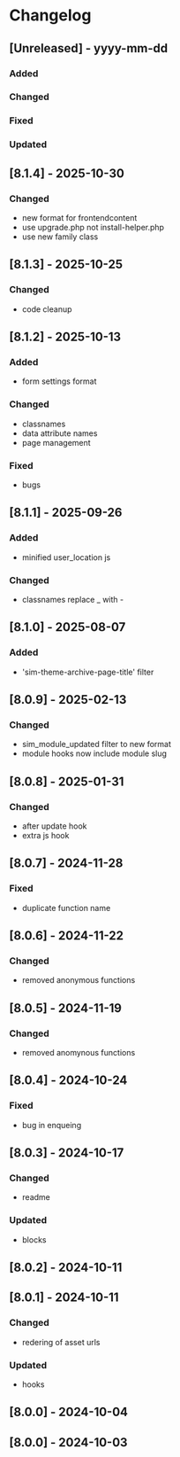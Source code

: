 # Changelog
## [Unreleased] - yyyy-mm-dd

### Added

### Changed

### Fixed

### Updated

## [8.1.4] - 2025-10-30


### Changed
- new format for frontendcontent
- use upgrade.php not install-helper.php
- use new family class

## [8.1.3] - 2025-10-25


### Changed
- code cleanup

## [8.1.2] - 2025-10-13


### Added
- form settings format

### Changed
- classnames
- data attribute names
- page management

### Fixed
- bugs

## [8.1.1] - 2025-09-26


### Added
- minified user_location js

### Changed
- classnames replace _ with -

## [8.1.0] - 2025-08-07


### Added
- 'sim-theme-archive-page-title' filter

## [8.0.9] - 2025-02-13


### Changed
- sim_module_updated filter to new format
- module hooks now include module slug

## [8.0.8] - 2025-01-31


### Changed
- after update hook
- extra js hook

## [8.0.7] - 2024-11-28


### Fixed
- duplicate function name

## [8.0.6] - 2024-11-22


### Changed
- removed anonymous functions

## [8.0.5] - 2024-11-19


### Changed
- removed anomynous functions

## [8.0.4] - 2024-10-24


### Fixed
- bug in enqueing

## [8.0.3] - 2024-10-17


### Changed
- readme

### Updated
- blocks

## [8.0.2] - 2024-10-11


## [8.0.1] - 2024-10-11


### Changed
- redering of asset urls

### Updated
- hooks

## [8.0.0] - 2024-10-04


## [8.0.0] - 2024-10-03
